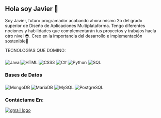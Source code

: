 ## Hola soy Javier 👋

Soy Javier, futuro programador acabando ahora mismo 2o del grado superior de Diseño de Aplicaciones Multiplataforma. Tengo diferentes nociones y habilidades que complementarán tus proyectos y trabajos hacía otro nivel 😎.
Creo en la importancia del desarrollo e implementación sostenible💐

TECNOLOGÍAS QUE DOMINO:
###
![Java](https://img.shields.io/badge/-Java-000?&logo=openjdk&logoColor=white)
![HTML](https://img.shields.io/badge/-HTML5-000?&logo=HTML5)
![CSS3](https://img.shields.io/badge/-CSS3-000?&logo=CSS3)
![C#](https://img.shields.io/badge/-C%23-000?&logo=c%23&logoColor=purple)
![Python](https://img.shields.io/badge/-Python-000?&logo=Python)
![SQL](https://img.shields.io/badge/-SQL-000?&logo=MySQL&logoColor=white)


<h3 align="left">Bases de Datos</h3>

###
![MongoDB](https://img.shields.io/badge/-MongoDB-000?&logo=mongodb)
![MariaDB](https://img.shields.io/badge/-MariaDB-000?&logo=mariadb)
![MySQL](https://img.shields.io/badge/-MySQL-000?&logo=mysql)
![PostgreSQL](https://img.shields.io/badge/-PostgreSQL-000?&logo=postgresql)


<h3 align="left">Contáctame En:</h3>
<a href="mailto:javisaos28@gmail.com" target="_blank">
    <img src="https://img.shields.io/static/v1?message=Gmail&logo=gmail&label=&color=D14836&logoColor=white&labelColor=&style=for-the-badge" alt="gmail logo"  />


